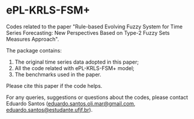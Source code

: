 # ePL-KRLS-FSM+

Codes related to the paper "Rule-based Evolving Fuzzy System for Time Series Forecasting: New Perspectives Based on Type-2 Fuzzy Sets Measures Approach".

The package contains:

1. The original time series data adopted in this paper;
2. All the code related with ePL-KRLS-FSM+ model;
3. The benchmarks used in the paper.

Please cite this paper if the code helps.

For any queries, suggestions or questions about the codes, please contact Eduardo Santos (eduardo.santos.oli.mar@gmail.com, eduardo.santos@estudante.ufjf.br).
